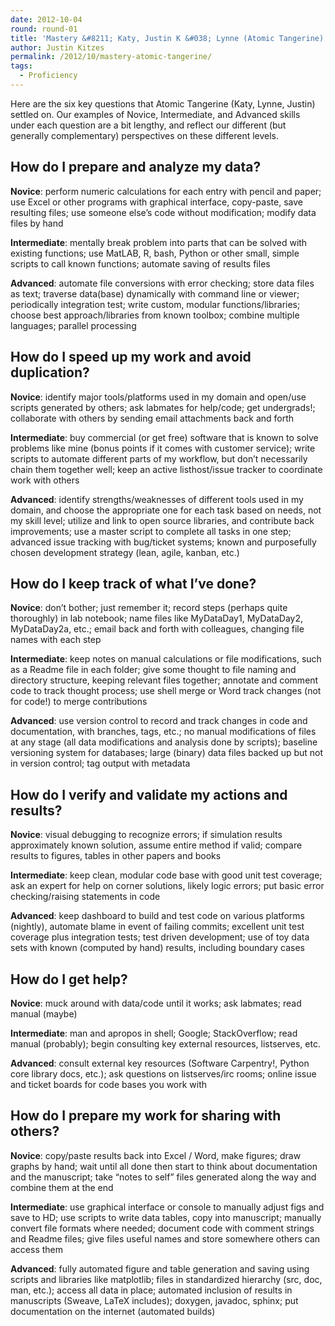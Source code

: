 ```yaml
---
date: 2012-10-04
round: round-01
title: 'Mastery &#8211; Katy, Justin K &#038; Lynne (Atomic Tangerine)'
author: Justin Kitzes
permalink: /2012/10/mastery-atomic-tangerine/
tags:
  - Proficiency
---
```

Here are the six key questions that Atomic Tangerine (Katy, Lynne, Justin) settled on. Our examples of Novice, Intermediate, and Advanced skills under each question are a bit lengthy, and reflect our different (but generally complementary) perspectives on these different levels.

<h2 dir="ltr">
  How do I prepare and analyze my data?
</h2>

**Novice**: perform numeric calculations for each entry with pencil and paper; use Excel or other programs with graphical interface, copy-paste, save resulting files; use someone else’s code without modification; modify data files by hand

**Intermediate**: mentally break problem into parts that can be solved with existing functions; use MatLAB, R, bash, Python or other small, simple scripts to call known functions; automate saving of results files

**Advanced**: automate file conversions with error checking; store data files as text; traverse data(base) dynamically with command line or viewer; periodically integration test; write custom, modular functions/libraries; choose best approach/libraries from known toolbox; combine multiple languages; parallel processing

<h2 dir="ltr">
  How do I speed up my work and avoid duplication?
</h2>

**Novice**: identify major tools/platforms used in my domain and open/use scripts generated by others; ask labmates for help/code; get undergrads!; collaborate with others by sending email attachments back and forth

**Intermediate**: buy commercial (or get free) software that is known to solve problems like mine (bonus points if it comes with customer service); write scripts to automate different parts of my workflow, but don’t necessarily chain them together well; keep an active listhost/issue tracker to coordinate work with others

**Advanced**: identify strengths/weaknesses of different tools used in my domain, and choose the appropriate one for each task based on needs, not my skill level; utilize and link to open source libraries, and contribute back improvements; use a master script to complete all tasks in one step; advanced issue tracking with bug/ticket systems; known and purposefully chosen development strategy (lean, agile, kanban, etc.)

<h2 dir="ltr">
  How do I keep track of what I’ve done?
</h2>

**Novice**: don’t bother; just remember it; record steps (perhaps quite thoroughly) in lab notebook; name files like MyDataDay1, MyDataDay2, MyDataDay2a, etc.; email back and forth with colleagues, changing file names with each step

**Intermediate**: keep notes on manual calculations or file modifications, such as a Readme file in each folder; give some thought to file naming and directory structure, keeping relevant files together; annotate and comment code to track thought process; use shell merge or Word track changes (not for code!) to merge contributions

**Advanced**: use version control to record and track changes in code and documentation, with branches, tags, etc.; no manual modifications of files at any stage (all data modifications and analysis done by scripts); baseline versioning system for databases; large (binary) data files backed up but not in version control; tag output with metadata

<h2 dir="ltr">
  How do I verify and validate my actions and results?
</h2>

**Novice**: visual debugging to recognize errors; if simulation results approximately known solution, assume entire method if valid; compare results to figures, tables in other papers and books

**Intermediate**: keep clean, modular code base with good unit test coverage; ask an expert for help on corner solutions, likely logic errors; put basic error checking/raising statements in code

**Advanced**: keep dashboard to build and test code on various platforms (nightly), automate blame in event of failing commits; excellent unit test coverage plus integration tests; test driven development; use of toy data sets with known (computed by hand) results, including boundary cases

<h2 dir="ltr">
  How do I get help?
</h2>

**Novice**: muck around with data/code until it works; ask labmates; read manual (maybe)

**Intermediate**: man and apropos in shell; Google; StackOverflow; read manual (probably); begin consulting key external resources, listserves, etc.

**Advanced**: consult external key resources (Software Carpentry!, Python core library docs, etc.); ask questions on listserves/irc rooms; online issue and ticket boards for code bases you work with

<h2 dir="ltr">
  How do I prepare my work for sharing with others?
</h2>

**Novice**: copy/paste results back into Excel / Word, make figures; draw graphs by hand; wait until all done then start to think about documentation and the manuscript; take “notes to self” files generated along the way and combine them at the end

**Intermediate**: use graphical interface or console to manually adjust figs and save to HD; use scripts to write data tables, copy into manuscript; manually convert file formats where needed; document code with comment strings and Readme files; give files useful names and store somewhere others can access them

**Advanced**: fully automated figure and table generation and saving using scripts and libraries like matplotlib; files in standardized hierarchy (src, doc, man, etc.); access all data in place; automated inclusion of results in manuscripts (Sweave, LaTeX includes); doxygen, javadoc, sphinx; put documentation on the internet (automated builds)
